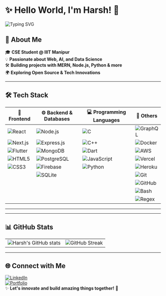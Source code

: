 # ✨ Hello World, I'm Harsh! 👋  

<!-- Animated Header -->
![Typing SVG](https://readme-typing-svg.herokuapp.com?font=Fira+Code&size=22&pause=1000&color=6A5ACD&center=true&vCenter=true&width=500&lines=Full-Stack+Developer;Data+Enthusiast;Problem+Solver;Natural+Language+Models!)

## 🚀 About Me  
🎓 **CSE Student @ IIIT Manipur**  
💡 **Passionate about Web, AI, and Data Science**  
🛠 **Building projects with MERN, Node.js, Python & more**  
🌍 **Exploring Open Source & Tech Innovations**  

---

## 🛠 Tech Stack  
  
| 🚀 Frontend | ⚙ Backend & Databases | 💻 Programming Languages | 🔧 Others |
|------|------|------|------|
| ![React](https://img.shields.io/badge/React-20232A?style=for-the-badge&logo=react&logoColor=61DAFB) | ![Node.js](https://img.shields.io/badge/Node.js-43853D?style=for-the-badge&logo=node.js&logoColor=white) | ![C](https://img.shields.io/badge/C-00599C?style=for-the-badge&logo=c&logoColor=white) | ![GraphQL](https://img.shields.io/badge/GraphQL-E10098?style=for-the-badge&logo=graphql&logoColor=white) |
| ![Next.js](https://img.shields.io/badge/Next.js-000000?style=for-the-badge&logo=nextdotjs&logoColor=white) | ![Express.js](https://img.shields.io/badge/Express.js-404D59?style=for-the-badge) | ![C++](https://img.shields.io/badge/C++-00599C?style=for-the-badge&logo=c%2B%2B&logoColor=white) | ![Docker](https://img.shields.io/badge/Docker-2496ED?style=for-the-badge&logo=docker&logoColor=white) |
| ![Flutter](https://img.shields.io/badge/Flutter-02569B?style=for-the-badge&logo=flutter&logoColor=white) | ![MongoDB](https://img.shields.io/badge/MongoDB-4EA94B?style=for-the-badge&logo=mongodb&logoColor=white) | ![Dart](https://img.shields.io/badge/Dart-0175C2?style=for-the-badge&logo=dart&logoColor=white) | ![AWS](https://img.shields.io/badge/AWS-232F3E?style=for-the-badge&logo=amazon-aws&logoColor=white) |
| ![HTML5](https://img.shields.io/badge/HTML5-E34F26?style=for-the-badge&logo=html5&logoColor=white) | ![PostgreSQL](https://img.shields.io/badge/PostgreSQL-336791?style=for-the-badge&logo=postgresql&logoColor=white) | ![JavaScript](https://img.shields.io/badge/JavaScript-F7DF1E?style=for-the-badge&logo=javascript&logoColor=black) | ![Vercel](https://img.shields.io/badge/Vercel-000000?style=for-the-badge&logo=vercel&logoColor=white) |
| ![CSS3](https://img.shields.io/badge/CSS3-1572B6?style=for-the-badge&logo=css3&logoColor=white) | ![Firebase](https://img.shields.io/badge/Firebase-FFCA28?style=for-the-badge&logo=firebase&logoColor=white) | ![Python](https://img.shields.io/badge/Python-3776AB?style=for-the-badge&logo=python&logoColor=white) | ![Heroku](https://img.shields.io/badge/Heroku-430098?style=for-the-badge&logo=heroku&logoColor=white) |
|  | ![SQLite](https://img.shields.io/badge/SQLite-07405E?style=for-the-badge&logo=sqlite&logoColor=white) |  | ![Git](https://img.shields.io/badge/Git-F05032?style=for-the-badge&logo=git&logoColor=white) |
|  |  |  | ![GitHub](https://img.shields.io/badge/GitHub-181717?style=for-the-badge&logo=github&logoColor=white) |
|  |  |  | ![Bash](https://img.shields.io/badge/Bash-4EAA25?style=for-the-badge&logo=gnu-bash&logoColor=white) |
|  |  |  | ![Regex](https://img.shields.io/badge/Regex-000000?style=for-the-badge&logo=regex&logoColor=white) |

---

---


## 📊 GitHub Stats  

<table>
  <tr>
    <td valign="top"><img src="https://github-readme-stats.vercel.app/api?username=KDHarsh24&show_icons=true&theme=radical" alt="Harsh's GitHub stats" /></td>
    <td valign="top"><img src="https://github-readme-streak-stats.herokuapp.com/?user=KDHarsh24&theme=radical" alt="GitHub Streak" /></td>
  </tr>
</table>

---

## 🌐 Connect with Me  
[![LinkedIn](https://img.shields.io/badge/LinkedIn-blue?style=for-the-badge&logo=linkedin)](https://linkedin.com/in/kdharsh24)  
[![Portfolio](https://img.shields.io/badge/Portfolio-FF5722?style=for-the-badge&logo=react)](https://kdharsh24.github.io) 
<br/>
✨ **Let's innovate and build amazing things together!** 🚀  
